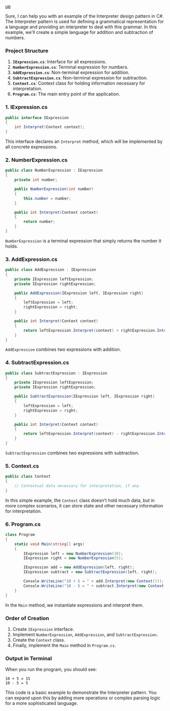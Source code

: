 [up](../README.md)

Sure, I can help you with an example of the Interpreter design pattern in C#. The Interpreter pattern is used for defining a grammatical representation for a language and providing an interpreter to deal with this grammar. In this example, we'll create a simple language for addition and subtraction of numbers.

### Project Structure
1. **`IExpression.cs`**: Interface for all expressions.
2. **`NumberExpression.cs`**: Terminal expression for numbers.
3. **`AddExpression.cs`**: Non-terminal expression for addition.
4. **`SubtractExpression.cs`**: Non-terminal expression for subtraction.
5. **`Context.cs`**: Context class for holding information necessary for interpretation.
6. **`Program.cs`**: The main entry point of the application.

### 1. IExpression.cs
```csharp
public interface IExpression
{
    int Interpret(Context context);
}
```
This interface declares an `Interpret` method, which will be implemented by all concrete expressions.

### 2. NumberExpression.cs
```csharp
public class NumberExpression : IExpression
{
    private int number;

    public NumberExpression(int number)
    {
        this.number = number;
    }

    public int Interpret(Context context)
    {
        return number;
    }
}
```
`NumberExpression` is a terminal expression that simply returns the number it holds.

### 3. AddExpression.cs
```csharp
public class AddExpression : IExpression
{
    private IExpression leftExpression;
    private IExpression rightExpression;

    public AddExpression(IExpression left, IExpression right)
    {
        leftExpression = left;
        rightExpression = right;
    }

    public int Interpret(Context context)
    {
        return leftExpression.Interpret(context) + rightExpression.Interpret(context);
    }
}
```
`AddExpression` combines two expressions with addition.

### 4. SubtractExpression.cs
```csharp
public class SubtractExpression : IExpression
{
    private IExpression leftExpression;
    private IExpression rightExpression;

    public SubtractExpression(IExpression left, IExpression right)
    {
        leftExpression = left;
        rightExpression = right;
    }

    public int Interpret(Context context)
    {
        return leftExpression.Interpret(context) - rightExpression.Interpret(context);
    }
}
```
`SubtractExpression` combines two expressions with subtraction.

### 5. Context.cs
```csharp
public class Context
{
    // Contextual data necessary for interpretation, if any.
}
```
In this simple example, the `Context` class doesn't hold much data, but in more complex scenarios, it can store state and other necessary information for interpretation.

### 6. Program.cs
```csharp
class Program
{
    static void Main(string[] args)
    {
        IExpression left = new NumberExpression(10);
        IExpression right = new NumberExpression(5);

        IExpression add = new AddExpression(left, right);
        IExpression subtract = new SubtractExpression(left, right);

        Console.WriteLine("10 + 5 = " + add.Interpret(new Context()));
        Console.WriteLine("10 - 5 = " + subtract.Interpret(new Context()));
    }
}
```
In the `Main` method, we instantiate expressions and interpret them.

### Order of Creation
1. Create `IExpression` interface.
2. Implement `NumberExpression`, `AddExpression`, and `SubtractExpression`.
3. Create the `Context` class.
4. Finally, implement the `Main` method in `Program.cs`.

### Output in Terminal
When you run the program, you should see:
```
10 + 5 = 15
10 - 5 = 5
```

This code is a basic example to demonstrate the Interpreter pattern. You can expand upon this by adding more operations or complex parsing logic for a more sophisticated language.
